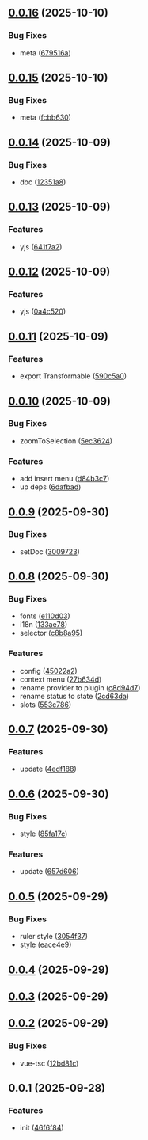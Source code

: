 ## [0.0.16](https://github.com/qq15725/modern-canvas-editor/compare/v0.0.15...v0.0.16) (2025-10-10)


### Bug Fixes

* meta ([679516a](https://github.com/qq15725/modern-canvas-editor/commit/679516a8cef6de9157b75dc3370d0c2ab81e7570))



## [0.0.15](https://github.com/qq15725/modern-canvas-editor/compare/v0.0.14...v0.0.15) (2025-10-10)


### Bug Fixes

* meta ([fcbb630](https://github.com/qq15725/modern-canvas-editor/commit/fcbb630bb569b727db1ed5ccf7a23d41dbd6e03c))



## [0.0.14](https://github.com/qq15725/modern-canvas-editor/compare/v0.0.13...v0.0.14) (2025-10-09)


### Bug Fixes

* doc ([12351a8](https://github.com/qq15725/modern-canvas-editor/commit/12351a8f9a3e614e3e13f3a26b9d771f71e6cff5))



## [0.0.13](https://github.com/qq15725/modern-canvas-editor/compare/v0.0.12...v0.0.13) (2025-10-09)


### Features

* yjs ([641f7a2](https://github.com/qq15725/modern-canvas-editor/commit/641f7a266de34e75fea334fb8c0c0f4d426336d6))



## [0.0.12](https://github.com/qq15725/modern-canvas-editor/compare/v0.0.11...v0.0.12) (2025-10-09)


### Features

* yjs ([0a4c520](https://github.com/qq15725/modern-canvas-editor/commit/0a4c5208f4e7ec1a6859aa3ff9fa165ffc09140d))



## [0.0.11](https://github.com/qq15725/modern-canvas-editor/compare/v0.0.10...v0.0.11) (2025-10-09)


### Features

* export Transformable ([590c5a0](https://github.com/qq15725/modern-canvas-editor/commit/590c5a0311fb52ffa6de93912fefacaa2b150d98))



## [0.0.10](https://github.com/qq15725/modern-canvas-editor/compare/v0.0.9...v0.0.10) (2025-10-09)


### Bug Fixes

* zoomToSelection ([5ec3624](https://github.com/qq15725/modern-canvas-editor/commit/5ec3624d33ae293b6d25b99dcb7e4ac0ad3d6277))


### Features

* add insert menu ([d84b3c7](https://github.com/qq15725/modern-canvas-editor/commit/d84b3c77ca0e31a9f13b250ec857d98f0f82b7d6))
* up deps ([6dafbad](https://github.com/qq15725/modern-canvas-editor/commit/6dafbad24ac03802d7e504c2251992f46368abb8))



## [0.0.9](https://github.com/qq15725/modern-canvas-editor/compare/v0.0.8...v0.0.9) (2025-09-30)


### Bug Fixes

* setDoc ([3009723](https://github.com/qq15725/modern-canvas-editor/commit/3009723c9887a4b054f19277aee49392203bd832))



## [0.0.8](https://github.com/qq15725/modern-canvas-editor/compare/v0.0.7...v0.0.8) (2025-09-30)


### Bug Fixes

* fonts ([e110d03](https://github.com/qq15725/modern-canvas-editor/commit/e110d03077a251248762669eed74fe821f872b06))
* i18n ([133ae78](https://github.com/qq15725/modern-canvas-editor/commit/133ae78bbe63ef1246d6ccedfa9aa73092e4d803))
* selector ([c8b8a95](https://github.com/qq15725/modern-canvas-editor/commit/c8b8a95ad2b22f2bd99448ee07886b466daf0f57))


### Features

* config ([45022a2](https://github.com/qq15725/modern-canvas-editor/commit/45022a270c2df895942f470f802ac107ee46913d))
* context menu ([27b634d](https://github.com/qq15725/modern-canvas-editor/commit/27b634dfdba555fd12da57f0244a22d2a0263184))
* rename provider to plugin ([c8d94d7](https://github.com/qq15725/modern-canvas-editor/commit/c8d94d78a41f03d3a216079653130bf0f3f19607))
* rename status to state ([2cd63da](https://github.com/qq15725/modern-canvas-editor/commit/2cd63da90ec5589cededfa0a0fb47852488fe4d3))
* slots ([553c786](https://github.com/qq15725/modern-canvas-editor/commit/553c78612a45d0205e2bb64b36fa4b507c15e51b))



## [0.0.7](https://github.com/qq15725/modern-canvas-editor/compare/v0.0.6...v0.0.7) (2025-09-30)


### Features

* update ([4edf188](https://github.com/qq15725/modern-canvas-editor/commit/4edf1884e5a94c10a4867c1bac00539a6475f864))



## [0.0.6](https://github.com/qq15725/modern-canvas-editor/compare/v0.0.5...v0.0.6) (2025-09-30)


### Bug Fixes

* style ([85fa17c](https://github.com/qq15725/modern-canvas-editor/commit/85fa17c79e208fcc94eb5b6a81674a95f4298122))


### Features

* update ([657d606](https://github.com/qq15725/modern-canvas-editor/commit/657d6069aa96a08ccfb8a1617b128dd99dbd9d30))



## [0.0.5](https://github.com/qq15725/modern-canvas-editor/compare/v0.0.4...v0.0.5) (2025-09-29)


### Bug Fixes

* ruler style ([3054f37](https://github.com/qq15725/modern-canvas-editor/commit/3054f37b7b78c2ee80ce79d982a11070dd40a912))
* style ([eace4e9](https://github.com/qq15725/modern-canvas-editor/commit/eace4e9343c013022644ad9697aa7caaaaf22c11))



## [0.0.4](https://github.com/qq15725/modern-canvas-editor/compare/v0.0.3...v0.0.4) (2025-09-29)



## [0.0.3](https://github.com/qq15725/modern-canvas-editor/compare/v0.0.2...v0.0.3) (2025-09-29)



## [0.0.2](https://github.com/qq15725/modern-canvas-editor/compare/v0.0.1...v0.0.2) (2025-09-29)


### Bug Fixes

* vue-tsc ([12bd81c](https://github.com/qq15725/modern-canvas-editor/commit/12bd81ca2fe32a04c069bc2eb427c187939809c1))



## 0.0.1 (2025-09-28)


### Features

* init ([46f6f84](https://github.com/qq15725/modern-canvas-editor/commit/46f6f84eea691a627cfb48e8ea5b07c9d3e9e67c))



